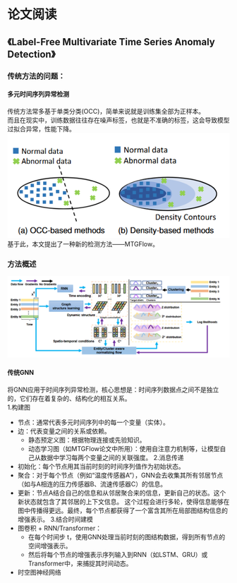 # 论文阅读 
## 《Label-Free Multivariate Time Series Anomaly Detection》
### 传统方法的问题：
#### 多元时间序列异常检测   
传统方法常多基于单类分类(OCC)，简单来说就是训练集全部为正样本。   
而且在现实中，训练数据往往存在噪声标签，也就是不准确的标签，这会导致模型过拟合异常，性能下降。    
  ![](https://github.com/makabal/paper/blob/main/tupian/%E5%B1%8F%E5%B9%95%E6%88%AA%E5%9B%BE%202025-10-22%20095831.png?raw=true)    
  基于此，本文提出了一种新的检测方法——MTGFlow。    
### 方法概述
![](https://github.com/makabal/paper/blob/main/tupian/%E5%B1%8F%E5%B9%95%E6%88%AA%E5%9B%BE%202025-10-22%20103713.png?raw=true)
#### 传统GNN  
将GNN应用于时间序列异常检测，核心思想是：时间序列数据点之间不是独立的，它们存在着复杂的、结构化的相互关系。    
1.构建图  
- 节点：通常代表多元时间序列中的每一个变量（实体）。
- 边：代表变量之间的关系或依赖。
  - 静态预定义图：根据物理连接或先验知识。
  - 动态学习图（如MTGFlow论文中所用）：使用自注意力机制等，让模型自己从数据中学习每两个变量之间的关联强度。
2.消息传递
- 初始化：每个节点用其当前时刻的时间序列值作为初始状态。
- 聚合：对于每个节点（例如“温度传感器A”），GNN会去收集其所有邻居节点（如与A相连的压力传感器B、流速传感器C）的信息。
- 更新：节点A结合自己的信息和从邻居聚合来的信息，更新自己的状态。这个新状态就包含了其邻居的上下文信息。
这个过程会进行多轮，使得信息能够在图中传播得更远。最终，每个节点都获得了一个富含其所在局部图结构信息的增强表示。
3.结合时间建模
- 图卷积 + RNN/Transformer：
  - 在每个时间步 t，使用GNN处理当前时刻的图结构数据，得到所有节点的空间增强表示。
  - 然后将每个节点的增强表示序列输入到RNN（如LSTM、GRU）或Transformer中，来捕捉其时间动态。
- 时空图神经网络

